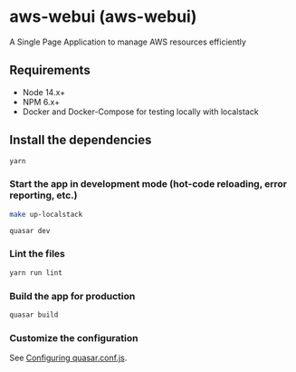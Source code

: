 # aws-webui (aws-webui)

A Single Page Application to manage AWS resources efficiently

## Requirements

- Node 14.x+
- NPM 6.x+
- Docker and Docker-Compose for testing locally with localstack

## Install the dependencies
```bash
yarn
```

### Start the app in development mode (hot-code reloading, error reporting, etc.)

```bash
make up-localstack
```

```bash
quasar dev
```

### Lint the files
```bash
yarn run lint
```

### Build the app for production
```bash
quasar build
```

### Customize the configuration
See [Configuring quasar.conf.js](https://v2.quasar.dev/quasar-cli/quasar-conf-js).
